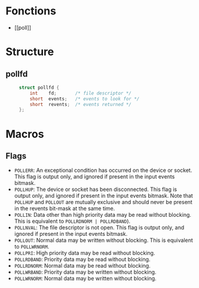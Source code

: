 # Fonctions
- [[poll]]

# Structure
## pollfd
```C
     struct pollfd {
         int    fd;       /* file descriptor */
         short  events;   /* events to look for */
         short  revents;  /* events returned */
     };
```

# Macros
## Flags
- `POLLERR`:
  An exceptional condition has occurred on the device or socket.  This flag is output only, and ignored if present in the input events bitmask.
- `POLLHUP`:
  The device or socket has been disconnected.  This flag is output only, and ignored if present in the input events bitmask.  Note that `POLLHUP` and `POLLOUT` are mutually exclusive and should never be present in the revents bit-mask at the same time.
- `POLLIN`:
  Data other than high priority data may be read without blocking.  This is equivalent to `POLLRDNORM | POLLRDBAND`).
- `POLLNVAL`:
  The file descriptor is not open.  This flag is output only, and ignored if present in the input events bitmask.
- `POLLOUT`:
  Normal data may be written without blocking. This is equivalent to `POLLWRNORM`.
- `POLLPRI`:
  High priority data may be read without blocking.
- `POLLRDBAND`:
  Priority data may be read without blocking.
- `POLLRDNORM`:
  Normal data may be read without blocking.
- `POLLWRBAND`:
  Priority data may be written without blocking.
- `POLLWRNORM`:
  Normal data may be written without blocking.